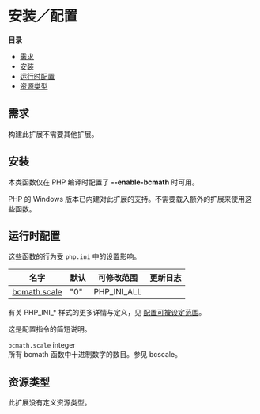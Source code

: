 安装／配置
==========

**目录**

-   [需求](/bc/setup.html#需求)
-   [安装](/bc/setup.html#安装)
-   [运行时配置](/bc/setup.html#运行时配置)
-   [资源类型](/bc/setup.html#资源类型)

需求
----

构建此扩展不需要其他扩展。

安装
----

本类函数仅在 PHP 编译时配置了 **--enable-bcmath** 时可用。

PHP 的 Windows
版本已内建对此扩展的支持。不需要载入额外的扩展来使用这些函数。

运行时配置
----------

这些函数的行为受 `php.ini` 中的设置影响。

| 名字                                                    | 默认 | 可修改范围    | 更新日志 |
|---------------------------------------------------------|------|---------------|----------|
| <a href="/bc/setup.html#" class="link">bcmath.scale</a> | "0"  | PHP\_INI\_ALL |          |

有关 PHP\_INI\_\* 样式的更多详情与定义，见
<a href="/configuration/changes/modes.html" class="xref">配置可被设定范围</a>。

这是配置指令的简短说明。

`bcmath.scale` <span class="type">integer</span>  
所有 bcmath 函数中十进制数字的数目。参见 <span
class="function">bcscale</span>。

资源类型
--------

此扩展没有定义资源类型。
